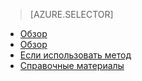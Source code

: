 > [AZURE.SELECTOR]
- [Обзор](../articles/application-insights/app-insights-analytics.md)
- [Обзор](../articles/application-insights/app-insights-analytics-tour.md)
- [Если использовать метод](../articles/application-insights/app-insights-analytics-using.md)
- [Справочные материалы](../articles/application-insights/app-insights-analytics-reference.md)

<!---HONumber=AcomDC_0427_2016-->
